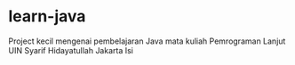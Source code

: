# learn-java
Project kecil mengenai pembelajaran Java mata kuliah Pemrograman Lanjut UIN Syarif Hidayatullah Jakarta
Isi 
